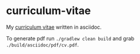 # curriculum-vitae
My [curriculum vitae](src/docs/asciidoc/cv.adoc) written in asciidoc.

To generate pdf run `./gradlew clean build` and grab `./build/asciidoc/pdf/cv.pdf`.



